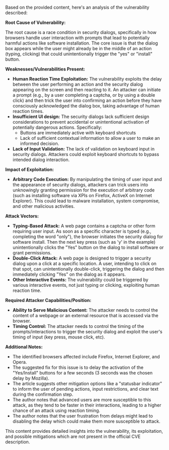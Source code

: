 Based on the provided content, here's an analysis of the vulnerability described:

**Root Cause of Vulnerability:**

The root cause is a race condition in security dialogs, specifically in how browsers handle user interaction with prompts that lead to potentially harmful actions like software installation. The core issue is that the dialog box appears while the user might already be in the middle of an action (typing, clicking) that could unintentionally trigger the "yes" or "install" button.

**Weaknesses/Vulnerabilities Present:**

*   **Human Reaction Time Exploitation:** The vulnerability exploits the delay between the user performing an action and the security dialog appearing on the screen and then reacting to it. An attacker can initiate a prompt (e.g., by a user completing a captcha, or by using a double click) and then trick the user into confirming an action before they have consciously acknowledged the dialog box, taking advantage of human reaction times.
*   **Insufficient UI design:** The security dialogs lack sufficient design considerations to prevent accidental or unintentional activation of potentially dangerous actions. Specifically:
    *   Buttons are immediately active with keyboard shortcuts
    *   Lack of sufficient contextual information to allow a user to make an informed decision.
*   **Lack of Input Validation:** The lack of validation on keyboard input in security dialogs. Attackers could exploit keyboard shortcuts to bypass intended dialog interaction.

**Impact of Exploitation:**

*   **Arbitrary Code Execution:** By manipulating the timing of user input and the appearance of security dialogs, attackers can trick users into unknowingly granting permission for the execution of arbitrary code (such as installing software via XPIs on Firefox, ActiveX on Internet Explorer). This could lead to malware installation, system compromise, and other malicious activities.

**Attack Vectors:**

*   **Typing-Based Attack:** A web page contains a captcha or other form requiring user input. As soon as a specific character is typed (e.g., completing the word "only"), the browser initiates the security dialog for software install. Then the next key press (such as 'y' in the example) unintentionally clicks the "Yes" button on the dialog to install software or grant permissions.
*   **Double-Click Attack:** A web page is designed to trigger a security dialog upon a click at a specific location. A user, intending to click on that spot, can unintentionally double-click, triggering the dialog and then immediately clicking "Yes" on the dialog as it appears.
*   **Other Interactive Events:** The vulnerability could be triggered by various interactive events, not just typing or clicking, exploiting human reaction time.

**Required Attacker Capabilities/Position:**

*   **Ability to Serve Malicious Content:** The attacker needs to control the content of a webpage or an external resource that is accessed via the browser.
*   **Timing Control:** The attacker needs to control the timing of the prompts/interactions to trigger the security dialog and exploit the user's timing of input (key press, mouse click, etc).

**Additional Notes:**

*   The identified browsers affected include Firefox, Internet Explorer, and Opera.
*   The suggested fix for this issue is to delay the activation of the "Yes/Install" buttons for a few seconds (3 seconds was the chosen delay by Mozilla).
*   The article suggests other mitigation options like a "statusbar indicator" to inform the user of pending actions, input restrictions, and clear text during the confirmation step.
*   The author notes that advanced users are more susceptible to this attack, as they tend to be faster in their interactions, leading to a higher chance of an attack using reaction timing.
*   The author notes that the user frustration from delays might lead to disabling the delay which could make them more susceptible to attack.

This content provides detailed insights into the vulnerability, its exploitation, and possible mitigations which are not present in the official CVE description.